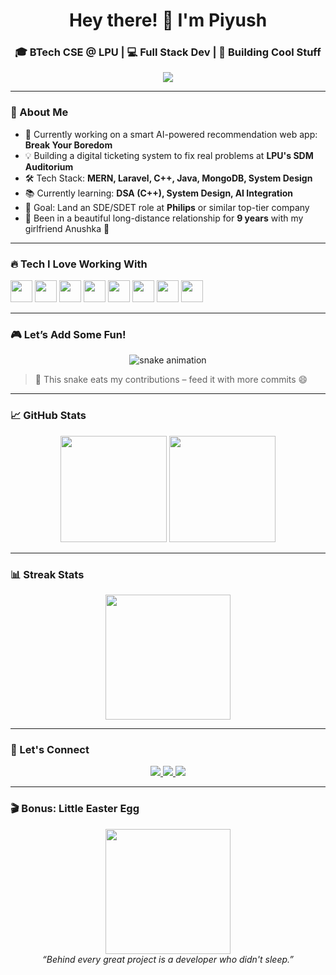 <h1 align="center">Hey there! 👋 I'm Piyush</h1>
<h3 align="center">🎓 BTech CSE @ LPU | 💻 Full Stack Dev | 🚀 Building Cool Stuff</h3>

<p align="center">
  <img src="https://readme-typing-svg.demolab.com/?lines=Code.+Create.+Conquer.;Lover+of+Clean+Code+and+Coffee.;Always+Learning+Something+New!&center=true&width=500&height=45">
</p>

---

### 🧠 About Me

- 🔭 Currently working on a smart AI-powered recommendation web app: **Break Your Boredom**
- 💡 Building a digital ticketing system to fix real problems at **LPU's SDM Auditorium**
- 🛠️ Tech Stack: **MERN, Laravel, C++, Java, MongoDB, System Design**
- 📚 Currently learning: **DSA (C++), System Design, AI Integration**
- 🎯 Goal: Land an SDE/SDET role at **Philips** or similar top-tier company
- 💖 Been in a beautiful long-distance relationship for **9 years** with my girlfriend Anushka 💫

---

### 🔥 Tech I Love Working With

<div align="left">
  <img src="https://cdn.jsdelivr.net/gh/devicons/devicon/icons/react/react-original.svg" height="35" />
  <img src="https://cdn.jsdelivr.net/gh/devicons/devicon/icons/javascript/javascript-original.svg" height="35" />
  <img src="https://cdn.jsdelivr.net/gh/devicons/devicon/icons/mongodb/mongodb-original.svg" height="35" />
  <img src="https://cdn.jsdelivr.net/gh/devicons/devicon/icons/laravel/laravel-plain.svg" height="35" />
  <img src="https://cdn.jsdelivr.net/gh/devicons/devicon/icons/cplusplus/cplusplus-original.svg" height="35" />
  <img src="https://cdn.jsdelivr.net/gh/devicons/devicon/icons/java/java-original.svg" height="35" />
  <img src="https://cdn.jsdelivr.net/gh/devicons/devicon/icons/html5/html5-original.svg" height="35" />
  <img src="https://cdn.jsdelivr.net/gh/devicons/devicon/icons/css3/css3-original.svg" height="35" />
</div>

---

### 🎮 Let’s Add Some Fun!

<p align="center">
  <img src="https://raw.githubusercontent.com/PiyushXDev/PiyushXDev/output/snake.svg" alt="snake animation" />
</p>

> 🐍 This snake eats my contributions – feed it with more commits 😄

---

### 📈 GitHub Stats

<div align="center">
  <img src="https://github-readme-stats.vercel.app/api?username=PiyushXDev&show_icons=true&theme=dracula&count_private=true" height="170" />
  <img src="https://github-readme-stats.vercel.app/api/top-langs/?username=PiyushXDev&layout=compact&theme=dracula&langs_count=6" height="170" />
</div>

---

### 📊 Streak Stats

<div align="center">
  <img src="https://streak-stats.demolab.com?user=PiyushXDev&theme=dark&hide_border=false&border_radius=5" height="200" />
</div>

---

### 🔗 Let's Connect

<div align="center">
  <a href="https://www.linkedin.com/in/piyush-kumar-agarwal" target="_blank">
    <img src="https://img.shields.io/badge/LinkedIn-0077B5?style=for-the-badge&logo=linkedin&logoColor=white"/>
  </a>
  <a href="mailto:chatwithapiyush@gmail.com">
    <img src="https://img.shields.io/badge/Gmail-D14836?style=for-the-badge&logo=gmail&logoColor=white"/>
  </a>
  <a href="https://apiyush.vercel.app" target="_blank">
    <img src="https://img.shields.io/badge/Portfolio-000000?style=for-the-badge&logo=github&logoColor=white"/>
  </a>
</div>

---

### 🎬 Bonus: Little Easter Egg

<p align="center">
  <img src="https://media.giphy.com/media/M9gbBd9nbDrOTu1Mqx/giphy.gif" width="200" />
  <br>
  <em>“Behind every great project is a developer who didn't sleep.”</em>
</p>

